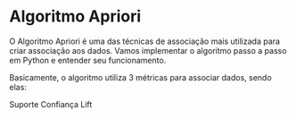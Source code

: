 # Algoritmo Apriori

O Algoritmo Apriori é uma das técnicas de associação mais utilizada para criar associação aos dados. Vamos implementar o algoritmo passo a passo em Python e entender seu funcionamento.

Basicamente, o algoritmo utiliza 3 métricas para associar dados, sendo elas:

Suporte
Confiança
Lift
